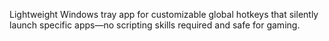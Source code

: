 Lightweight Windows tray app for customizable global hotkeys that silently launch specific apps—no scripting skills required and safe for gaming.
